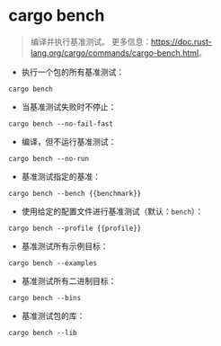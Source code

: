 # cargo bench

> 编译并执行基准测试。
> 更多信息：<https://doc.rust-lang.org/cargo/commands/cargo-bench.html>。

- 执行一个包的所有基准测试：

`cargo bench`

- 当基准测试失败时不停止：

`cargo bench --no-fail-fast`

- 编译，但不运行基准测试：

`cargo bench --no-run`

- 基准测试指定的基准：

`cargo bench --bench {{benchmark}}`

- 使用给定的配置文件进行基准测试（默认：`bench`）：

`cargo bench --profile {{profile}}`

- 基准测试所有示例目标：

`cargo bench --examples`

- 基准测试所有二进制目标：

`cargo bench --bins`

- 基准测试包的库：

`cargo bench --lib`